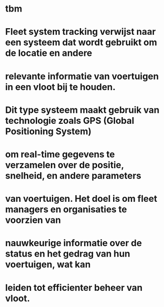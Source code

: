 # tbm


# Fleet system tracking verwijst naar een systeem dat wordt gebruikt om de locatie en andere
# relevante  informatie van voertuigen in een vloot bij te houden.
# Dit type systeem maakt gebruik van technologie zoals GPS (Global Positioning System)
# om real-time gegevens te verzamelen over de positie, snelheid, en andere parameters
# van voertuigen. Het doel is om fleet managers en organisaties te voorzien van 
# nauwkeurige informatie over de status en het gedrag van hun voertuigen, wat kan 
# leiden tot efficienter beheer van vloot.
